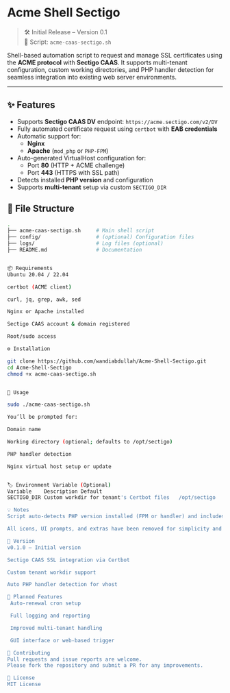 # Acme Shell Sectigo

> 🛠️ Initial Release – Version 0.1  
> 🐚 Script: `acme-caas-sectigo.sh`

Shell-based automation script to request and manage SSL certificates using the **ACME protocol** with **Sectigo CAAS**. It supports multi-tenant configuration, custom working directories, and PHP handler detection for seamless integration into existing web server environments.

---

## ✨ Features

- Supports **Sectigo CAAS DV** endpoint: `https://acme.sectigo.com/v2/DV`
- Fully automated certificate request using `certbot` with **EAB credentials**
- Automatic support for:
  - **Nginx**
  - **Apache** (`mod_php` or `PHP-FPM`)
- Auto-generated VirtualHost configuration for:
  - Port **80** (HTTP + ACME challenge)
  - Port **443** (HTTPS with SSL path)
- Detects installed **PHP version** and configuration
- Supports **multi-tenant** setup via custom `SECTIGO_DIR`

## 📁 File Structure

```bash
.
├── acme-caas-sectigo.sh     # Main shell script
├── config/                  # (optional) Configuration files
├── logs/                    # Log files (optional)
├── README.md                # Documentation


📦 Requirements
Ubuntu 20.04 / 22.04

certbot (ACME client)

curl, jq, grep, awk, sed

Nginx or Apache installed

Sectigo CAAS account & domain registered

Root/sudo access

⚙️ Installation

git clone https://github.com/wandiabdullah/Acme-Shell-Sectigo.git
cd Acme-Shell-Sectigo
chmod +x acme-caas-sectigo.sh


🚀 Usage

sudo ./acme-caas-sectigo.sh

You’ll be prompted for:

Domain name

Working directory (optional; defaults to /opt/sectigo)

PHP handler detection

Nginx virtual host setup or update


🏷️ Environment Variable (Optional)
Variable	Description	Default
SECTIGO_DIR	Custom workdir for tenant's Certbot files	/opt/sectigo

💡 Notes
Script auto-detects PHP version installed (FPM or handler) and includes it in your web server config.

All icons, UI prompts, and extras have been removed for simplicity and automation purposes.

🧾 Version
v0.1.0 – Initial version

Sectigo CAAS SSL integration via Certbot

Custom tenant workdir support

Auto PHP handler detection for vhost

📌 Planned Features
 Auto-renewal cron setup

 Full logging and reporting

 Improved multi-tenant handling

 GUI interface or web-based trigger

🤝 Contributing
Pull requests and issue reports are welcome.
Please fork the repository and submit a PR for any improvements.

📄 License
MIT License